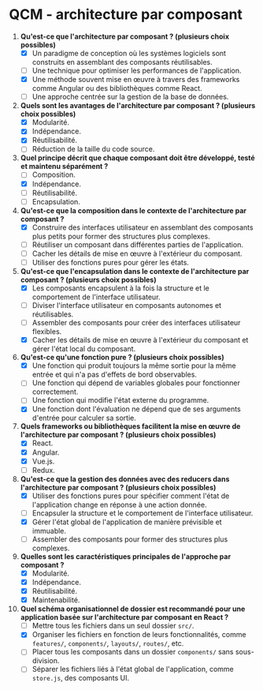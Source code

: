 # QCM - architecture par composant

1. **Qu'est-ce que l'architecture par composant ? (plusieurs choix possibles)**
   - [x] Un paradigme de conception où les systèmes logiciels sont construits en assemblant des composants réutilisables.
   - [ ] Une technique pour optimiser les performances de l'application.
   - [x] Une méthode souvent mise en œuvre à travers des frameworks comme Angular ou des bibliothèques comme React.
   - [ ] Une approche centrée sur la gestion de la base de données.

2. **Quels sont les avantages de l'architecture par composant ? (plusieurs choix possibles)**
   - [x] Modularité.
   - [x] Indépendance.
   - [x] Réutilisabilité.
   - [ ] Réduction de la taille du code source.

3. **Quel principe décrit que chaque composant doit être développé, testé et maintenu séparément ?**
   - [ ] Composition.
   - [x] Indépendance.
   - [ ] Réutilisabilité.
   - [ ] Encapsulation.

4. **Qu'est-ce que la composition dans le contexte de l'architecture par composant ?**
   - [x] Construire des interfaces utilisateur en assemblant des composants plus petits pour former des structures plus complexes.
   - [ ] Réutiliser un composant dans différentes parties de l'application.
   - [ ] Cacher les détails de mise en œuvre à l'extérieur du composant.
   - [ ] Utiliser des fonctions pures pour gérer les états.

5. **Qu'est-ce que l'encapsulation dans le contexte de l'architecture par composant ? (plusieurs choix possibles)**
   - [x] Les composants encapsulent à la fois la structure et le comportement de l'interface utilisateur.
   - [ ] Diviser l'interface utilisateur en composants autonomes et réutilisables.
   - [ ] Assembler des composants pour créer des interfaces utilisateur flexibles.
   - [x] Cacher les détails de mise en œuvre à l'extérieur du composant et gérer l'état local du composant.

6. **Qu'est-ce qu'une fonction pure ? (plusieurs choix possibles)**
   - [x] Une fonction qui produit toujours la même sortie pour la même entrée et qui n'a pas d'effets de bord observables.
   - [ ] Une fonction qui dépend de variables globales pour fonctionner correctement.
   - [ ] Une fonction qui modifie l'état externe du programme.
   - [x] Une fonction dont l'évaluation ne dépend que de ses arguments d'entrée pour calculer sa sortie.

7. **Quels frameworks ou bibliothèques facilitent la mise en œuvre de l'architecture par composant ? (plusieurs choix possibles)**
   - [x] React.
   - [x] Angular.
   - [x] Vue.js.
   - [ ] Redux.

8. **Qu'est-ce que la gestion des données avec des reducers dans l'architecture par composant ? (plusieurs choix possibles)**
   - [x] Utiliser des fonctions pures pour spécifier comment l'état de l'application change en réponse à une action donnée.
   - [ ] Encapsuler la structure et le comportement de l'interface utilisateur.
   - [x] Gérer l'état global de l'application de manière prévisible et immuable.
   - [ ] Assembler des composants pour former des structures plus complexes.

9. **Quelles sont les caractéristiques principales de l'approche par composant ?**
   - [x] Modularité.
   - [x] Indépendance.
   - [x] Réutilisabilité.
   - [x] Maintenabilité.

10. **Quel schéma organisationnel de dossier est recommandé pour une application basée sur l'architecture par composant en React ?**
    - [ ] Mettre tous les fichiers dans un seul dossier `src/`.
    - [x] Organiser les fichiers en fonction de leurs fonctionnalités, comme `features/`, `components/`, `layouts/`, `routes/`, etc.
    - [ ] Placer tous les composants dans un dossier `components/` sans sous-division.
    - [ ] Séparer les fichiers liés à l'état global de l'application, comme `store.js`, des composants UI.

